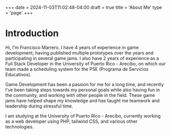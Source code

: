 +++
date = 2024-11-03T11:02:48-04:00
draft = true
title = 'About Me'
type = 'page'
+++

# Introduction
Hi, I'm Francisco Marrero. I have 4 years of experience in game development, having published multiple prototypes over the years and participating in several game jams. I also have 2 years of experience as a Full Stack Developer in the University of Puerto Rico - Arecibo, on which our team made a scheduling system for the PSE (Programa de Servicios Educativos).

Game Development has been a passion for me for a long time, and recently I've been taking steps towards my personal goals while also having fun in the community, and working with other people in the field. These game jams have helped shape my knowledge and has taught me teamwork and leadership during stressful time.

I am studying at the University of Puerto Rico - Arecibo, currently working as a web developer using PHP, tailwind CSS, and various other technologies.
